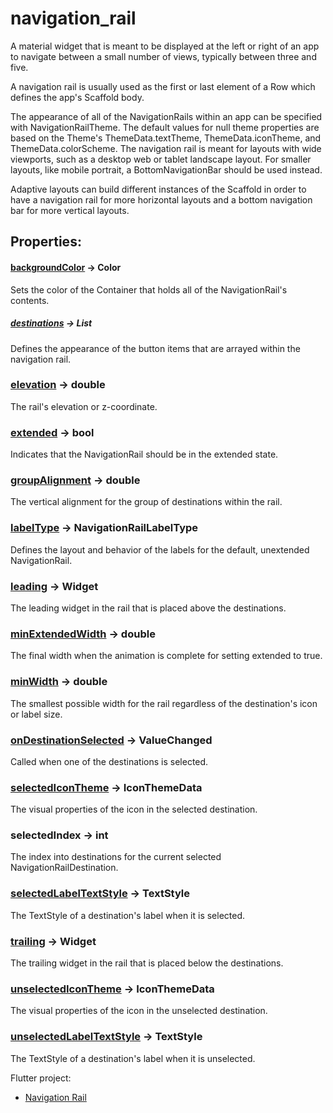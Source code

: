 # navigation_rail

A material widget that is meant to be displayed at the left or right of an app to navigate between a small number of views, typically between three and five.

A navigation rail is usually used as the first or last element of a Row which defines the app's Scaffold body.

The appearance of all of the NavigationRails within an app can be specified with NavigationRailTheme. The default values for null theme properties are based on the Theme's ThemeData.textTheme, ThemeData.iconTheme, and ThemeData.colorScheme. The navigation rail is meant for layouts with wide viewports, such as a desktop web or tablet landscape layout. For smaller layouts, like mobile portrait, a BottomNavigationBar should be used instead.

Adaptive layouts can build different instances of the Scaffold in order to have a navigation rail for more horizontal layouts and a bottom navigation bar for more vertical layouts.

## Properties:

#### [backgroundColor](https://api.flutter.dev/flutter/material/NavigationRail/backgroundColor.html) → Color
Sets the color of the Container that holds all of the NavigationRail's contents.

##### [destinations](https://api.flutter.dev/flutter/material/NavigationRail/destinations.html) → List<NavigationRailDestination>
Defines the appearance of the button items that are arrayed within the navigation rail.

### [elevation](https://api.flutter.dev/flutter/material/NavigationRail/elevation.html) → double
The rail's elevation or z-coordinate.

### [extended](https://api.flutter.dev/flutter/material/NavigationRail/extended.html) → bool
Indicates that the NavigationRail should be in the extended state.

### [groupAlignment](https://api.flutter.dev/flutter/material/NavigationRail/groupAlignment.html) → double
The vertical alignment for the group of destinations within the rail.

### [labelType](https://api.flutter.dev/flutter/material/NavigationRail/labelType.html) → NavigationRailLabelType
Defines the layout and behavior of the labels for the default, unextended NavigationRail.

### [leading](https://api.flutter.dev/flutter/material/NavigationRail/leading.html) → Widget
The leading widget in the rail that is placed above the destinations.

### [minExtendedWidth](https://api.flutter.dev/flutter/material/NavigationRail/minExtendedWidth.html) → double
The final width when the animation is complete for setting extended to true.

### [minWidth](https://api.flutter.dev/flutter/material/NavigationRail/minWidth.html) → double
The smallest possible width for the rail regardless of the destination's icon or label size.

### [onDestinationSelected](https://api.flutter.dev/flutter/material/NavigationRail/onDestinationSelected.html) → ValueChanged<int>
Called when one of the destinations is selected.

### [selectedIconTheme](https://api.flutter.dev/flutter/material/NavigationRail/selectedIconTheme.html) → IconThemeData
The visual properties of the icon in the selected destination.

### selectedIndex → int
The index into destinations for the current selected NavigationRailDestination.

### [selectedLabelTextStyle](https://api.flutter.dev/flutter/material/NavigationRail/selectedLabelTextStyle.html) → TextStyle
The TextStyle of a destination's label when it is selected.

### [trailing](https://api.flutter.dev/flutter/material/NavigationRail/trailing.html) → Widget
The trailing widget in the rail that is placed below the destinations.

### [unselectedIconTheme](https://api.flutter.dev/flutter/material/NavigationRail/unselectedIconTheme.html) → IconThemeData
The visual properties of the icon in the unselected destination.

### [unselectedLabelTextStyle](https://api.flutter.dev/flutter/material/NavigationRail/unselectedLabelTextStyle.html) → TextStyle
The TextStyle of a destination's label when it is unselected.

  
Flutter project:

- [Navigation Rail](https://api.flutter.dev/flutter/material/NavigationRail-class.html)
